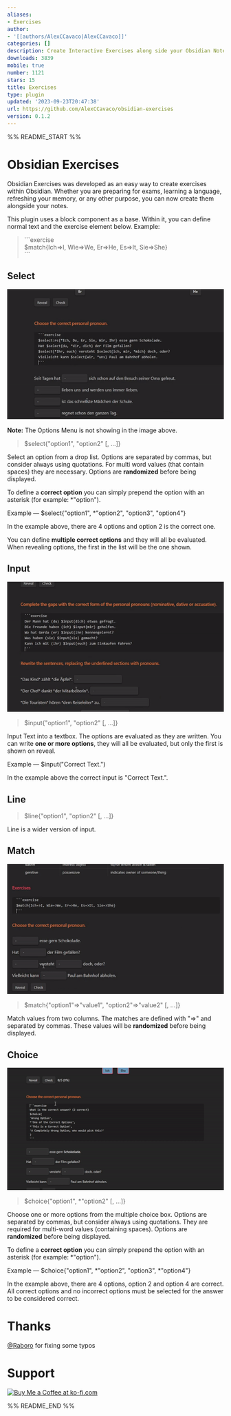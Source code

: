 ```yaml
---
aliases:
- Exercises
author:
- '[[authors/AlexCCavaco|AlexCCavaco]]'
categories: []
description: Create Interactive Exercises along side your Obsidian Notes
downloads: 3839
mobile: true
number: 1121
stars: 15
title: Exercises
type: plugin
updated: '2023-09-23T20:47:38'
url: https://github.com/AlexCCavaco/obsidian-exercises
version: 0.1.2
---
```


%% README_START %%

# Obsidian Exercises

Obsidian Exercises was developed as an easy way to create exercises within Obsidian. Whether you are preparing for exams, learning a language, refreshing your memory, or any other purpose, you can now create them alongside your notes.

This plugin uses a block component as a base. Within it, you can define normal text and the exercise element below. Example:

> \```exercise
> <br/>$match{Ich=>I, Wie=>We, Er=>He, Es=>It, Sie=>She}
> <br/>\```

## Select

![Match Exercise](https://raw.githubusercontent.com/AlexCCavaco/obsidian-exercises/HEAD/assets/select-exercise.gif)

**Note:** The Options Menu is not showing in the image above.

>$select{"option1", "option2" [, …]}

Select an option from a drop list. Options are separated by commas, but consider always using quotations. For multi word values (that contain spaces) they are necessary. Options are **randomized** before being displayed.

To define a **correct option** you can simply prepend the option with an asterisk (for example: \*"option").

Example — $select{"option1", \*"option2", "option3", "option4"}

In the example above, there are 4 options and option 2 is the correct one.

You can define **multiple correct options** and they will all be evaluated. When revealing options, the first in the list will be the one shown.

## Input

![Match Exercise](https://raw.githubusercontent.com/AlexCCavaco/obsidian-exercises/HEAD/assets/input-exercise.gif)

>$input{"option1", "option2" [, …]}

Input Text into a textbox. The options are evaluated as they are written. You can write **one or more options**, they will all be evaluated, but only the first is shown on reveal.

Example — $input("Correct Text.")

In the example above the correct input is "Correct Text.".

## Line

>$line{"option1", "option2" [, …]}

Line is a wider version of input.

## Match

![Match Exercise](https://raw.githubusercontent.com/AlexCCavaco/obsidian-exercises/HEAD/assets/match-exercise.gif)

>$match{"option1"=>"value1", "option2"=>"value2" [, …]}

Match values from two columns. The matches are defined with "=>" and separated by commas. These values will be **randomized** before being displayed.

## Choice

![Match Exercise](https://raw.githubusercontent.com/AlexCCavaco/obsidian-exercises/HEAD/assets/choice-exercise.gif)

>$choice{"option1", *"option2" [, …]}

Choose one or more options from the multiple choice box. Options are separated by commas, but consider always using quotations. They are required for multi-word values (containing spaces). Options are **randomized** before being displayed.

To define a **correct option** you can simply prepend the option with an asterisk (for example: \*"option").

Example — $choice{"option1", \*"option2", "option3", \*"option4"}

In the example above, there are 4 options, option 2 and option 4 are correct. All correct options and no incorrect options must be selected for the answer to be considered correct.

# Thanks

[@Raboro](https://github.com/Raboro) for fixing some typos

# Support

<a href='https://ko-fi.com/alexccavaco' target='_blank'><img height='36' style='border:0px;height:36px;' src='https://storage.ko-fi.com/cdn/kofi2.png?v=3' border='0' alt='Buy Me a Coffee at ko-fi.com' /></a>


%% README_END %%